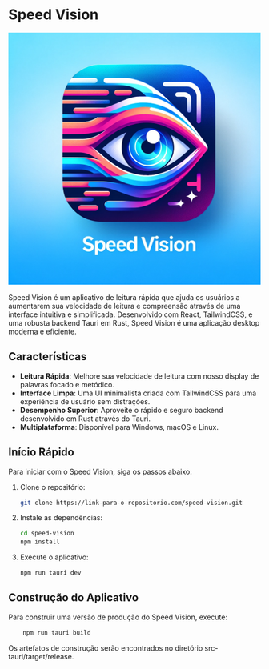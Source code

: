 # Speed Vision

![Speed Vision Icon](src-tauri/icons/SpeedVisionApp.png)

Speed Vision é um aplicativo de leitura rápida que ajuda os usuários a aumentarem sua velocidade de leitura e compreensão através de uma interface intuitiva e simplificada. Desenvolvido com React, TailwindCSS, e uma robusta backend Tauri em Rust, Speed Vision é uma aplicação desktop moderna e eficiente.

## Características

- **Leitura Rápida**: Melhore sua velocidade de leitura com nosso display de palavras focado e metódico.
- **Interface Limpa**: Uma UI minimalista criada com TailwindCSS para uma experiência de usuário sem distrações.
- **Desempenho Superior**: Aproveite o rápido e seguro backend desenvolvido em Rust através do Tauri.
- **Multiplataforma**: Disponível para Windows, macOS e Linux.

## Início Rápido

Para iniciar com o Speed Vision, siga os passos abaixo:

1. Clone o repositório:
   ```bash
   git clone https://link-para-o-repositorio.com/speed-vision.git

2. Instale as dependências:
    ```bash
    cd speed-vision
    npm install

3. Execute o aplicativo:
    ``` bash
    npm run tauri dev

## Construção do Aplicativo

Para construir uma versão de produção do Speed Vision, execute:
```bash
    npm run tauri build
```
Os artefatos de construção serão encontrados no diretório src-tauri/target/release.
